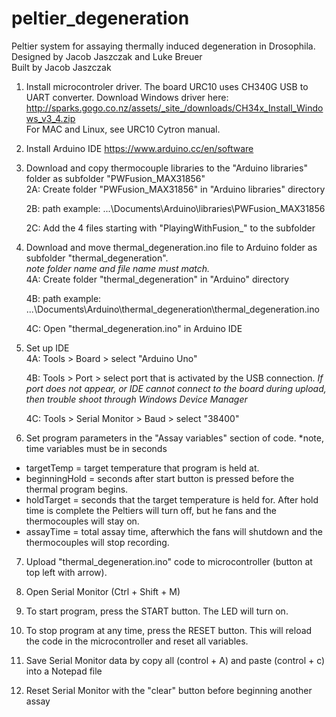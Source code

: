 # peltier_degeneration
Peltier system for assaying thermally induced degeneration in Drosophila.  
Designed by Jacob Jaszczak and Luke Breuer  
Built by Jacob Jaszczak

1) Install microcontroler driver. The board URC10 uses CH340G USB to UART converter. Download Windows driver here: http://sparks.gogo.co.nz/assets/_site_/downloads/CH34x_Install_Windows_v3_4.zip  
For MAC and Linux, see URC10 Cytron manual. 

2) Install Arduino IDE 
https://www.arduino.cc/en/software

3) Download and copy thermocouple libraries to the "Arduino libraries" folder as subfolder "PWFusion_MAX31856"  
	2A: Create folder "PWFusion_MAX31856" in "Arduino libraries" directory  
	
	2B: path example: ...\Documents\Arduino\libraries\PWFusion_MAX31856
	
	2C: Add the 4 files starting with "PlayingWithFusion_" to the subfolder 

4) Download and move thermal_degeneration.ino file to Arduino folder as subfolder "thermal_degeneration".  
		*note folder name and file name must match.*   
	4A: Create folder "thermal_degeneration" in "Arduino" directory  
	
	4B: path example: ...\Documents\Arduino\thermal_degeneration\thermal_degeneration.ino  
	
	4C: Open "thermal_degeneration.ino" in Arduino IDE 

5) Set up IDE  
	4A: Tools > Board > select "Arduino Uno"
	
	4B: Tools > Port > select port that is activated by the USB connection.
						*If port does not appear, or IDE cannot connect to the board during upload, then trouble shoot through Windows Device Manager*

	4C: Tools > Serial Monitor > Baud > select "38400"

6) Set program parameters in the "Assay variables" section of code. *note, time variables must be in seconds
  - targetTemp = target temperature that program is held at. 
  - beginningHold = seconds after start button is pressed before the thermal program begins.
  - holdTarget = seconds that the target temperature is held for. After hold time is complete the Peltiers will turn off, but he fans and the thermocouples will stay on. 
  - assayTime = total assay time, afterwhich the fans will shutdown and the thermocouples will stop recording. 
  
7) Upload "thermal_degeneration.ino" code to microcontroller (button at top left with arrow). 

8) Open Serial Monitor (Ctrl + Shift + M)

9) To start program, press the START button. The LED will turn on. 

10) To stop program at any time, press the RESET button. This will reload the code in the microcontroller and reset all variables. 

11) Save Serial Monitor data by copy all (control + A) and paste (control + c) into a Notepad file

12) Reset Serial Monitor with the "clear" button before beginning another assay 
